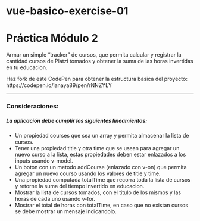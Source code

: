 # vue-basico-exercise-01

<h1>Práctica Módulo 2</h1>
<p>Armar un simple “tracker” de cursos, que permita calcular y registrar la cantidad cursos de Platzi tomados y obtener la suma de las horas invertidas en tu educacion.</p>

<p>Haz fork de este CodePen para obtener la estructura basica del proyecto: https://codepen.io/ianaya89/pen/rNNZYLY </p>

<hr>

<h3>Consideraciones:</h3>

<h5>La aplicación debe cumplir los siguientes lineamientos:</h5>
<ul>
<li>Un propiedad courses que sea un array y permita almacenar la lista de cursos.</li>
<li>Tener una propiedad title y otra time que se usean para agregar un nuevo curso a la lista, estas propiedades deben estar enlazados a los inputs usando v-model.</li>
<li>Un boton con un metodo addCourse (enlazado con v-on) que permita agregar un nuevo courso usando los valores de title y time.</li>
<li>Una propiedad computada totalTime que recorra toda la lista de cursos y retorne la suma del tiempo invertido en educacion.</li>
<li>Mostrar la lista de cursos tomados, con el titulo de los mismos y las horas de cada uno usando v-for.</li>
<li>Mostrar el total de horas con totalTime, en caso que no existan cursos se debe mostrar un mensaje indicandolo.</li>
</ul>

